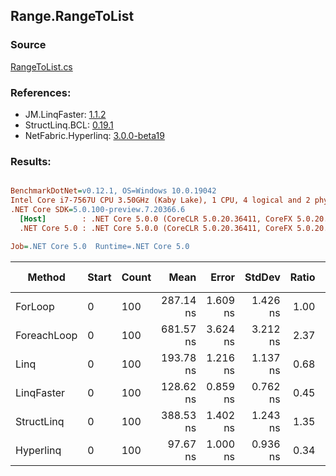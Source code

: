 ﻿## Range.RangeToList

### Source
[RangeToList.cs](../LinqBenchmarks/Range/RangeToList.cs)

### References:
- JM.LinqFaster: [1.1.2](https://www.nuget.org/packages/JM.LinqFaster/1.1.2)
- StructLinq.BCL: [0.19.1](https://www.nuget.org/packages/StructLinq.BCL/0.19.1)
- NetFabric.Hyperlinq: [3.0.0-beta19](https://www.nuget.org/packages/NetFabric.Hyperlinq/3.0.0-beta19)

### Results:
``` ini

BenchmarkDotNet=v0.12.1, OS=Windows 10.0.19042
Intel Core i7-7567U CPU 3.50GHz (Kaby Lake), 1 CPU, 4 logical and 2 physical cores
.NET Core SDK=5.0.100-preview.7.20366.6
  [Host]        : .NET Core 5.0.0 (CoreCLR 5.0.20.36411, CoreFX 5.0.20.36411), X64 RyuJIT
  .NET Core 5.0 : .NET Core 5.0.0 (CoreCLR 5.0.20.36411, CoreFX 5.0.20.36411), X64 RyuJIT

Job=.NET Core 5.0  Runtime=.NET Core 5.0  

```
|      Method | Start | Count |      Mean |    Error |   StdDev | Ratio | RatioSD |  Gen 0 | Gen 1 | Gen 2 | Allocated | CacheMisses/Op | BranchMispredictions/Op |
|------------ |------ |------ |----------:|---------:|---------:|------:|--------:|-------:|------:|------:|----------:|---------------:|------------------------:|
|     ForLoop |     0 |   100 | 287.14 ns | 1.609 ns | 1.426 ns |  1.00 |    0.00 | 0.5660 |     - |     - |    1184 B |              1 |                       0 |
| ForeachLoop |     0 |   100 | 681.57 ns | 3.624 ns | 3.212 ns |  2.37 |    0.02 | 0.5922 |     - |     - |    1240 B |              3 |                       3 |
|        Linq |     0 |   100 | 193.78 ns | 1.216 ns | 1.137 ns |  0.68 |    0.00 | 0.2370 |     - |     - |     496 B |              1 |                       1 |
|  LinqFaster |     0 |   100 | 128.62 ns | 0.859 ns | 0.762 ns |  0.45 |    0.00 | 0.4206 |     - |     - |     880 B |              1 |                       1 |
|  StructLinq |     0 |   100 | 388.53 ns | 1.402 ns | 1.243 ns |  1.35 |    0.01 | 0.2294 |     - |     - |     480 B |              2 |                       0 |
|   Hyperlinq |     0 |   100 |  97.67 ns | 1.000 ns | 0.936 ns |  0.34 |    0.00 | 0.2333 |     - |     - |     488 B |              0 |                       0 |
